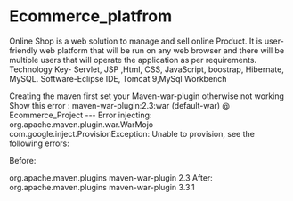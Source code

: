 # Ecommerce_platfrom
Online Shop is a web solution to manage and sell online Product. It is user-friendly web platform that will be run on any web browser and there will be multiple users that will operate the application as per requirements. Technology Key-  Servlet, JSP ,Html, CSS, JavaScript, boostrap, Hibernate, MySQL. 
Software-Eclipse IDE, Tomcat 9,MySql Workbench



Creating the maven first set your Maven-war-plugin otherwise not working 
Show this error :
maven-war-plugin:2.3:war (default-war) @ Ecommerce_Project --- Error injecting: org.apache.maven.plugin.war.WarMojo com.google.inject.ProvisionException: Unable to provision, see the following errors:

Before:

<plugin>
    <groupId>org.apache.maven.plugins</groupId>
    <artifactId>maven-war-plugin</artifactId>
    <version>2.3</version>
</plugin>
After:

<plugin>
    <groupId>org.apache.maven.plugins</groupId>
    <artifactId>maven-war-plugin</artifactId>
    <version>3.3.1</version>
</plugin>
